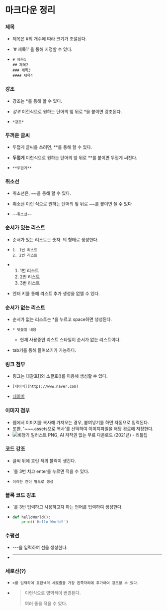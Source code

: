 # 마크다운 정리



### 제목

* 제목은 #의 개수에 따라 크기가 조절된다.

* '# 제목1' 을 통해 지정할 수 있다.

* ```
  # 제목1
  ## 제목2
  ### 제목3
  #### 제목4
  ```



### 강조

* 강조는 *를 통해 할 수 있다.

* *강조* 이런식으로 원하는 단어의 앞 뒤로 *을 붙이면 강조된다.

* ```
  *강조*
  ```



### 두꺼운 글씨

* 두껍게 글씨를 쓰려면, **를 통해 할 수 있다.

* **두껍게** 이런식으로 원하는 단어의 앞 뒤로 **를 붙이면 두껍게 써진다.

* ```
  **두껍게**
  ```



### 취소선

* 취소선은, ~~을 통해 할 수 있다.

* ~~취소선~~   이런 식으로 원하는 단어의 앞 뒤로 ~~를 붙이면 쓸 수 있다

* ```
  ~~취소선~~
  ```



### 순서가 있는 리스트

* 순서가 있는 리스트는 숫자. 의 형태로 생성한다.

* ```
  1. 1번 리스트
  2. 2번 리스트
  ```

* 1. 1번 리스트
  2. 2번 리스트
  3. 3번 리스트

* 엔터 키를 통해 리스트 추가 생성을 없앨 수 있다.



### 순서가 없는 리스트

* 순서가 없는 리스트는 *을 누르고 space하면 생성된다.

* ```
  * 덧붙일 내용
  ```

  * 현재 사용중인 리스트 스타일이 순서가 없는 리스트이다.

* tab키를 통해 들여쓰기가 가능하다.



### 링크 첨부

* 링크는 대괄호[]와 소괄호()를 이용해 생성할 수 있다.

* ```
  [네이버](https://www.naver.com)
  ```

* [네이버](https://www.naver.com)



### 이미지 첨부

* 웹에서 이미지를 복사해 가져오는 경우, 붙여넣기를 하면 자동으로 입력된다.
* 또한, '~~~.assets으로 복사'를 선택하여 이미지파일을 해당 경로에 저장한다.
* ![비행기 일러스트 PNG, AI 저작권 없는 무료 다운로드 (2021년) - 리틀딥](마크다운_정리.assets/littledeep_illustration_airplane_style1.png)



### 코드 강조

* 글씨 뒤에 흐린 색의 블럭이 생긴다.

* `를 3번 치고 enter를 누르면 적을 수 있다.

* ```
  이러한 칸이 별도로 생성
  ```



### 블록 코드 강조

* `를 3번 입력하고 사용하고자 하는 언어를 입력하여 생성한다.

* ```python
  def helloWorld():
      print('Hello World!')
  ```



### 수평선

* ---을 입력하여 선을 생성한다.

* ---



### 세로선(?)

* ```
  >를 입력하여 흐린색의 세로줄을 가장 왼쪽자리에 추가하여 강조할 수 있다.
  ```

* > 이런식으로 영역색이 변경된다.
  >
  > 여러 줄을 적을 수 있다.

  

  

  